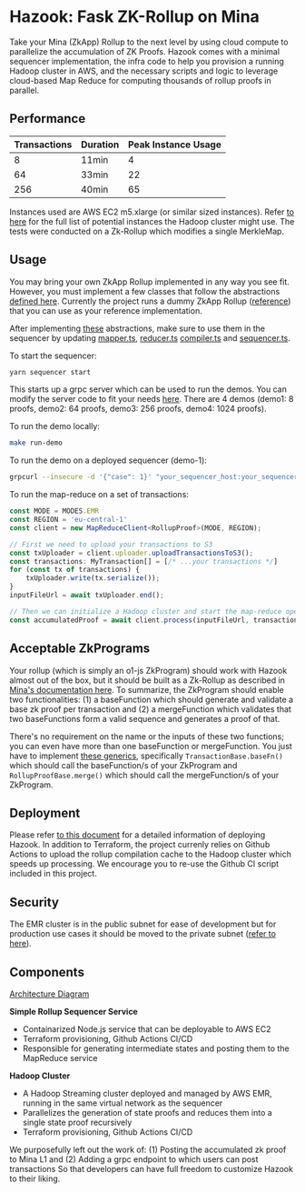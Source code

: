 # Hazook: Fask ZK-Rollup on Mina

Take your Mina (ZkApp) Rollup to the next level by using cloud compute to parallelize the accumulation of ZK Proofs. Hazook comes with a minimal sequencer implementation, the infra code to help you provision a running Hadoop cluster in AWS, and the necessary scripts and logic to leverage cloud-based Map Reduce for computing thousands of rollup proofs in parallel.

## Performance

| Transactions 	| Duration 	| Peak Instance Usage 	|
|-------------	|----------	|---------------------	|
| 8           	| 11min    	| 4                   	|
| 64          	| 33min    	| 22                  	|
| 256         	| 40min    	| 65                  	|

Instances used are AWS EC2 m5.xlarge (or similar sized instances). Refer [to here](sequencer/src/map-reduce/constants.ts) for the full list of potential instances the Hadoop cluster might use. The tests were conducted on a Zk-Rollup which modifies a single MerkleMap.

## Usage
You may bring your own ZkApp Rollup implemented in any way you see fit. However, you must implement a few classes that follow the abstractions [defined here](rollup/src/generics.ts). Currently the project runs a dummy ZkApp Rollup ([reference](rollup/src/myRollup.ts)) that you can use as your reference implementation. 

After implementing [these](rollup/src/generics.ts) abstractions, make sure to use them in the sequencer by updating [mapper.ts](sequencer/src/mapper.ts), [reducer.ts](sequencer/src/reducer.ts) [compiler.ts](sequencer/src/compiler.ts) and [sequencer.ts](sequencer/src/sequencer.ts).

To start the sequencer:
```bash
yarn sequencer start
```
This starts up a grpc server which can be used to run the demos. You can modify the server code to fit your needs [here](sequencer/src/server/services/sequencer.ts). There are 4 demos (demo1: 8 proofs, demo2: 64 proofs, demo3: 256 proofs, demo4: 1024 proofs).

To run the demo locally:
```bash
make run-demo
```

To run the demo on a deployed sequencer (demo-1):
```bash
grpcurl --insecure -d '{"case": 1}' "your_sequencer_host:your_sequencer_port" services.sequencer.v1.SequencerService/Demo
```


To run the map-reduce on a set of transactions:
```typescript
const MODE = MODES.EMR
const REGION = 'eu-central-1'
const client = new MapReduceClient<RollupProof>(MODE, REGION);

// First we need to upload your transactions to S3
const txUploader = client.uploader.uploadTransactionsToS3();
const transactions: MyTransaction[] = [/* ...your transactions */]
for (const tx of transactions) {
    txUploader.write(tx.serialize());
}
inputFileUrl = await txUploader.end();

// Then we can initialize a Hadoop cluster and start the map-reduce operation
const accumulatedProof = await client.process(inputFileUrl, transactions.length);
```

## Acceptable ZkPrograms
Your rollup (which is simply an o1-js ZkProgram) should work with Hazook almost out of the box, but it should be built as a Zk-Rollup as described in [Mina's documentation here](https://docs.minaprotocol.com/zkapps/tutorials/recursion#scaling-throughput-with-zkrollups-and-app-chains). To summarize, the ZkProgram should enable two functionalities: (1) a baseFunction which should generate and validate a base zk proof per transaction and (2) a mergeFunction which validates that two baseFunctions form a valid sequence and generates a proof of that. 

There's no requirement on the name or the inputs of these two functions; you can even have more than one baseFunction or mergeFunction. You just have to implement [these generics](rollup/src/generics.ts), specifically `TransactionBase.baseFn()` which should call the baseFunction/s of your ZkProgram and `RollupProofBase.merge()` which should call the mergeFunction/s of your ZkProgram.

## Deployment
Please refer [to this document](./accumulator/infra/README.md) for a detailed information of deploying Hazook. In addition to Terraform, the project currenly relies on Github Actions to upload the rollup compilation cache to the Hadoop cluster which speeds up processing. We encourage you to re-use the Github CI script included in this project.


## Security
The EMR cluster is in the public subnet for ease of development but for production use cases it should be moved to the private subnet ([refer to here](accumulator/infra/main.tf
)).

## Components
[Architecture Diagram](https://www.figma.com/file/ZW3PAXrm94laIdmhq4jJgN/Fast-ZK-Rollup-Architecture?type=whiteboard&node-id=880%3A1466&t=4ajDcNwZYJHTTSGM-1)

**Simple Rollup Sequencer Service**
- Containarized Node.js service that can be deployable to AWS EC2
- Terraform provisioning, Github Actions CI/CD
- Responsible for generating intermediate states and posting them to the MapReduce service

**Hadoop Cluster**
- A Hadoop Streaming cluster deployed and managed by AWS EMR, running in the same virtual network as the sequencer
- Parallelizes the generation of state proofs and reduces them into a single state proof recursively
- Terraform provisioning, Github Actions CI/CD

We purposefully left out the work of:
(1) Posting the accumulated zk proof to Mina L1 and
(2) Adding a grpc endpoint to which users can post transactions
So that developers can have full freedom to customize Hazook to their liking.
